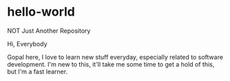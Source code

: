# hello-world
NOT Just Another Repository

Hi, Everybody

Gopal here, I love to learn new stuff everyday, especially related to software development.
I'm new to this, it'll take me some time to get a hold of this, but I'm a fast learner.
